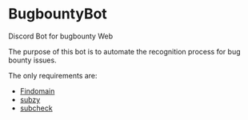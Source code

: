 # BugbountyBot
Discord Bot for bugbounty Web

The purpose of this bot is to automate the recognition process for bug bounty issues.

The only requirements are:
* [Findomain](https://github.com/Findomain/Findomain)
* [subzy](https://github.com/LukaSikic/subzy)
* [subcheck](https://github.com/erik-451/subcheck)

